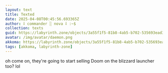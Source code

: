 ```yaml
---
layout: text
title: Texted
date: 2025-04-08T00:45:56.693365Z
author: ⸸ commander ░ nova ⸸ :~$
collection: texts
guid: https://labyrinth.zone/objects/3a55f1f5-81b8-4ab5-b702-535693ead37a
avatar: /img/avatar/daemon.png
akkoma: https://labyrinth.zone/objects/3a55f1f5-81b8-4ab5-b702-535693ead37a
tags: [akkoma, labyrinth-zone]
---
```


<p>oh come on, they're going to start selling Doom on the blizzard launcher too? lol</p>